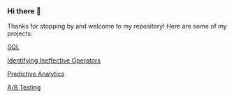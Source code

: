 ### Hi there 👋

<!--
**margarita-solov/margarita-solov** is a ✨ _special_ ✨ repository because its `README.md` (this file) appears on your GitHub profile.

--->
Thanks for stopping by and welcome to my repository! Here are some of my projects:

[SQL](https://nbviewer.jupyter.org/github/margarita-solov/projects/blob/main/SQL.ipynb)


[Identifying Ineffective Operators](https://nbviewer.jupyter.org/github/margarita-solov/projects/blob/main/Ineffective%20operators%20ranking.ipynb)

[Predictive Analytics](https://nbviewer.jupyter.org/github/margarita-solov/predictive_analytics_/blob/main/Predictive_Analytics_Project.ipynb)


[A/B Testing](https://nbviewer.jupyter.org/github/margarita-solov/ab_testing/blob/main/A_B%20testing__.ipynb)

